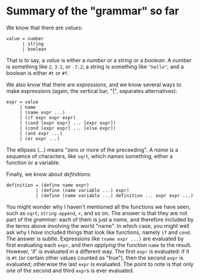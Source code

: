 
Summary of the "grammar" so far
===============================

We know that there are *values*:

	value = number
	      | string
		  | boolean
		  
That is to say, a *value* is either a *number* or a *string* or a *boolean*. A
number is something like `2`, `3.2`, or `-7.2`; a string is something like `"hello"`;
and a boolean is either `#t` or `#f`.

We also know that there are *expressions*, and we know several ways to make
expressions (again, the vertical bar, "|", separates alternatives):

	expr = value
		 | name
		 | (name expr ...)
		 | (if expr expr expr)
		 | (cond [expr expr] ... [expr expr])
		 | (cond [expr expr] ... [else expr])
		 | (and expr ...)
		 | (or expr ...)
		 
The ellipses (...) means "zero or more of the preceeding". A *name* is a
sequence of characters, like `sqrt`, which names something, either a function or
a variable.

Finally, we know about *definitions*:

	definition = (define name expr)
	           | (define (name variable ...) expr)
			   | (define (name variable ...) definition ... expr expr ...)
			   

You might wonder why I haven't mentioned all the functions we have seen, such as
`sqrt`, `string-append`, `+`, and so on. The answer is that they are not part of
the *grammar*: each of them is just a *name*, and therefore included by the
terms above involving the world "name". In which case, you might well ask why I
*have* included things that look like functions, namely `if` and `cond`. The
answer is subtle. Expressions like `(name expr ...)` are evaluated by first
evaluating each `expr`, and then *applying* the function `name` to the
result. However, 'if' is evaluated in a different way. The first `expr` is
evaluated: if it is `#t` (or certain other values counted as "true"), then the
second `expr` is evaluated; otherwise the last `expr` is evaluated. The point to
note is that only one of the second and third `expr`s is ever evaluated.

